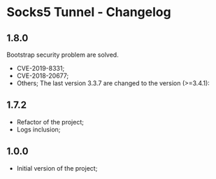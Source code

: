 # Socks5 Tunnel - Changelog

## 1.8.0
Bootstrap security problem are solved.
* CVE-2019-8331;
* CVE-2018-20677;
* Others;
The last version 3.3.7 are changed to the version (>=3.4.1):


## 1.7.2
* Refactor of the project;
* Logs inclusion;

## 1.0.0
* Initial version of the project;